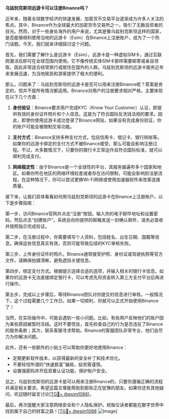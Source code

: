 **乌兹别克斯坦远游卡可以注册Binance吗？**

近年来，随着全球数字经济的快速发展，加密货币交易平台逐渐成为许多人关注的焦点。其中，Binance作为全球最大的加密货币交易所之一，吸引了无数投资者的目光。然而，对于一些身处海外的用户来说，尤其是像乌兹别克斯坦这样的国家，是否能够顺利使用当地的远游卡（Esim）在Binance上注册账户，成为了一个热门话题。今天，我们就来详细探讨这个问题。

首先，我们需要了解什么是远游卡（Esim）。远游卡是一种虚拟SIM卡，通过互联网激活后即可在全球范围内使用。它不像传统实体SIM卡那样需要邮寄或亲自领取，因此非常适合经常旅行或居住在国外的人群。乌兹别克斯坦的远游卡服务近年来发展迅速，为当地居民和游客提供了极大的便利。

那么，问题来了：乌兹别克斯坦的远游卡是否可以用来注册Binance呢？答案是肯定的，但并不是所有情况都适用。Binance对用户的注册要求相对严格，主要体现在以下几个方面：

1. **身份验证**：Binance要求用户完成KYC（Know Your Customer）认证，即提供有效的身份证件照片和个人信息。这是为了符合国际反洗钱法规的要求。因此，即使你使用远游卡成功登录了Binance网站，如果没有完成身份验证，你的账户可能会被限制交易功能。

2. **支付方式**：Binance支持多种支付方式，包括信用卡、借记卡、银行转账等。如果你的远游卡绑定的支付方式不被Binance接受，那么可能会影响注册过程。不过，大多数情况下，只要你的银行卡正常运作且符合国际标准，就可以顺利完成支付。

3. **网络稳定性**：由于Binance是一个全球性的平台，其服务器遍布多个国家和地区。如果你所在地区的网络环境较差或者存在访问限制，可能会影响到注册流程。在这种情况下，你可以尝试更换Wi-Fi网络或使用加速器软件来改善连接质量。

接下来，让我们具体看看如何用乌兹别克斯坦的远游卡在Binance上注册账户。以下是步骤指南：

第一步，访问Binance官网并点击“注册”按钮。输入你的电子邮件地址和设置密码，然后点击“创建账户”。系统会向你提供的邮箱发送一封确认邮件，请务必查收并按照指示完成验证。

第二步，在注册过程中，你需要填写个人资料，包括姓名、出生日期、国籍等信息。确保这些信息真实有效，否则可能导致后续的KYC审核失败。

第三步，上传身份证件的照片。Binance通常接受护照、身份证或驾驶执照等官方文件。请确保拍摄清晰，避免遮挡关键信息。

第四步，绑定支付方式。根据提示选择合适的选项，并输入相关的银行卡信息。如果你的远游卡无法直接绑定银行卡，可以考虑先将资金转入第三方支付平台后再进行操作。

第五步，完成以上步骤后，等待Binance团队对你提交的信息进行审核。一般情况下，这个过程需要几个工作日。如果一切顺利，你就可以正式开始使用Binance了！

当然，在实际操作中，可能会遇到一些小问题。比如，有些用户反映他们的账户因为某些原因被暂时冻结。这时不要慌张，首先检查自己的行为是否违反了Binance的服务条款；其次，联系客服寻求帮助。Binance的客服团队非常专业，他们会尽力为你解决问题。

此外，还有一些额外的小贴士可以帮助你更好地使用Binance：

- 定期更新软件版本，以获得最新的安全补丁和技术优化。
- 不要轻信所谓的“快速致富”骗局，投资需谨慎。
- 设置强密码并开启双重认证功能，保护账户安全。

总之，乌兹别克斯坦的远游卡是可以用来注册Binance的，只要你遵循正确的流程并满足相关要求。希望这篇文章能帮助到那些正在犹豫的朋友。如果你还有其他疑问，欢迎随时留言讨论[[TG💪+ @esim1088](https://t.me/s/esim1088)]。

最后，再次提醒大家注意网络安全和个人隐私保护。祝每位读者都能在数字世界中找到属于自己的财富之路！[[TG💪+ @esim1088](https://t.me/s/esim1088) ![Image](https://i.postimg.cc/4NQfJmqS/Snipaste-2025-05-13-00-14-12.png)]